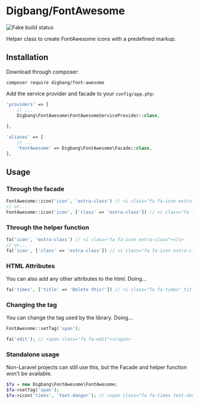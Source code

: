 Digbang/FontAwesome
===================

![Fake build status](http://img.shields.io/badge/build-passing-green.svg)

Helper class to create FontAwesome icons with a predefined markup.

Installation
------------

Download through composer:

```
composer require digbang/font-awesome
```

Add the service provider and facade to your `config/app.php`:

```php
'providers' => [
    // ...
    Digbang\FontAwesome\FontAwesomeServiceProvider::class,
    
],

'aliases' => [
    // ...
    'FontAwesome' => Digbang\FontAwesome\Facade::class,
],
```

Usage
-----

### Through the facade

```php
FontAwesome::icon('icon', 'extra-class') // <i class="fa fa-icon extra-class"></i>
// or...
FontAwesome::icon('icon', ['class' => 'extra-class']) // <i class="fa fa-icon extra-class"></i>
```

### Through the helper function

```php
fa('icon', 'extra-class') // <i class="fa fa-icon extra-class"></i>
// or...
fa('icon', ['class' => 'extra-class']) // <i class="fa fa-icon extra-class"></i>
```

### HTML Attributes

You can also add any other attributes to the html.
Doing...

```php
fa('times', ['title' => 'Delete this!']) // <i class="fa fa-times" title="Delete this!"></i>
```

### Changing the tag

You can change the tag used by the library.
Doing...

```php
FontAwesome::setTag('span');

fa('edit'); // <span class="fa fa-edit"></span>
```

### Standalone usage

Non-Laravel projects can still use this, but the Facade and helper function won't be available.

```php
$fa = new Digbang\FontAwesome\FontAwesome;
$fa->setTag('span');
$fa->icon('times', 'text-danger'); // <span class="fa fa-times text-danger"></span>
```
